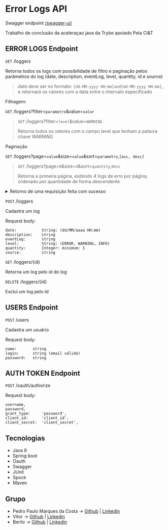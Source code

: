 # Error Logs API

Swagger endpoint [/swagger-ui/](https://centraldeerrosjava.herokuapp.com/swagger-ui/)

Trabalho de conclusão da aceleraçao java da Trybe apoiado Pela CI&T

## **ERROR LOGS** Endpoint

`GET` /loggers

Retorna todos os logs com possibilidade de filtro e paginação pelos parâmetros do log (date, description, eventLog, level, quantity, id e source)

> date deve ser no formato: `[dd-MM-yyyy HH:mm]and[dd-MM-yyyy HH:mm]`, e retornará os valores com a data entre o intervalo especificado

Filtragem:

`GET` /loggers?filter=`parametro`&value=`valor`

> `GET` /loggers?filter=`level`&value=`WARNING`
>
> Retorna todos os valores com o campo level que tenham a palavra chave WARNING

Paginação

`GET` /loggers?page=`value`&size=`value`&sort=`parametro`,`[asc, desc]`

> `GET` /loggers?page=`0`&size=`4`&sort=`quantity`,`desc`
>
> Retorna a primeira página, exibindo 4 logs de erro por página, ordenado por quantidade de forma descendente

<details>
<summary>Retorno de uma requisição feita com sucesso</summary>
<pre>
{
  "content": [
    {
      "id": 117,
      "level": "ERROR",
      "description": "teste",
      "source": "192.168.55.55",
      "quantity": 1,
      "date": "2021-05-19T14:29:00"
    }
  ],
  "pageable": {
    "sort": {
      "sorted": false,
      "unsorted": true,
      "empty": true
    },
    "pageNumber": 0,
    "pageSize": 20,
    "offset": 0,
    "unpaged": false,
    "paged": true
  },
  "totalPages": 1,
  "totalElements": 1,
  "last": true,
  "first": true,
  "sort": {
    "sorted": false,
    "unsorted": true,
    "empty": true
  },
  "numberOfElements": 1,
  "size": 20,
  "number": 0,
  "empty": false
}
</pre>
</details>


`POST` /loggers

Cadastra um log

Request body:

```
date:			String: (dd/MM/aaaa HH:mm)
description:  	string
eventLog:		string
level:			String: (ERROR, WARNING, INFO)
quantity:		Integer: minimum: 1
source:			string
```

`GET` /loggers/{id}

Retorna um log pelo id do log

`DELETE` /loggers/{id}

Exclui um log pelo Id



## **USERS** Endpoint

`POST` /users

Cadastra um usuário

Request body: 

```
name: 		string
login: 		string (email válido)
password: 	string
```

## **AUTH TOKEN** Endpoint

`POST` /oauth/authorize

Request body: 
```
username,
password,
grant_type: 	'password',
client_id: 		'client_id',
client_secret: 	'client_secret',
```

## Tecnologias
- Java 8
- Spring boot
- Oauth
- Swagger
- JUnit
- Spock
- Maven

## Grupo
- Pedro Paulo Marques da Costa -> [Github](https://github.com/PedroMarqdev) | [Linkedin](https://www.linkedin.com/in/pedro-marques-9aaa651b4/)
- Vitor -> [Github](https://github.com/vitor-rc1) | [Linkedin](https://www.linkedin.com/in/vitorrodrig/)
- Berilo -> [Github](https://github.com/wberilo) | [Linkedin](https://www.linkedin.com/in/berilo/)


